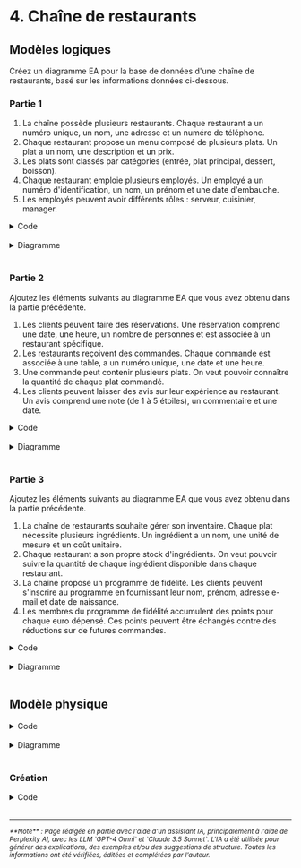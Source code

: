 # 4. Chaîne de restaurants

## Modèles logiques

Créez un diagramme EA pour la base de données d'une chaîne de restaurants, basé sur les informations données ci-dessous.

### Partie 1

1. La chaîne possède plusieurs restaurants. Chaque restaurant a un numéro unique, un nom, une adresse et un numéro de
   téléphone.
2. Chaque restaurant propose un menu composé de plusieurs plats. Un plat a un nom, une description et un prix.
3. Les plats sont classés par catégories (entrée, plat principal, dessert, boisson).
4. Chaque restaurant emploie plusieurs employés. Un employé a un numéro d'identification, un nom, un prénom et une date
   d'embauche.
5. Les employés peuvent avoir différents rôles : serveur, cuisinier, manager.

<details>
    <summary>Code</summary>
    
```plantuml
@startuml
entity Restaurant {
  * numero : string
  --
  nom : string
  adresse : string
  telephone : string
}

entity Plat {
  * id : integer
  --
  nom : string
  description : string
  prix : decimal
}

entity Categorie {
  * id : integer
  --
  nom : enum {entree, plat_principal, dessert, boisson}
}

entity Employe {
  * numero_identification : string
  --
  nom : string
  prenom : string
  date_embauche : date
  role : enum {serveur, cuisinier, manager}
}

Restaurant "*" -- "*" Plat : propose
Plat "*" -- "1" Categorie : appartient
Restaurant "1" -- "*" Employe : emploie
@enduml
```
</details>
<br>
<details>
   <summary>Diagramme</summary>
   <img src="../../../images/04-restaurants-1.png">
</details>
<br>

### Partie 2

Ajoutez les éléments suivants au diagramme EA que vous avez obtenu dans la partie précédente.

1. Les clients peuvent faire des réservations. Une réservation comprend une date, une heure, un nombre de personnes et
   est associée à un restaurant spécifique.
2. Les restaurants reçoivent des commandes. Chaque commande est associée à une table, a un numéro unique, une date et
   une heure.
3. Une commande peut contenir plusieurs plats. On veut pouvoir connaître la quantité de chaque plat commandé.
4. Les clients peuvent laisser des avis sur leur expérience au restaurant. Un avis comprend une note (de 1 à 5 étoiles),
   un commentaire et une date.

<details>
    <summary>Code</summary>
    
```plantuml
@startuml
entity Restaurant {
  * numero : string
  --
  nom : string
  adresse : string
  telephone : string
}

entity Plat {
  * id : integer
  --
  nom : string
  description : string
  prix : decimal
}

entity Categorie {
  * id : integer
  --
  nom : enum {entree, plat_principal, dessert, boisson}
}

entity Employe {
  * numero_identification : string
  --
  nom : string
  prenom : string
  date_embauche : date
  role : enum {serveur, cuisinier, manager}
}

Restaurant "*" -- "*" Plat : propose
Plat "*" -- "1" Categorie : appartient
Restaurant "1" -- "*" Employe : emploie

entity Reservation {
  * id : integer
  --
  date : date
  heure : time
  nombre_personnes : integer
}

entity Commande {
  * numero : string
  --
  date : date
  heure : time
  table : integer
}

entity LigneCommande {
  * id : integer
  --
  quantite : integer
}

entity Avis {
  * id : integer
  --
  note : integer
  commentaire : string
  date : date
}

Restaurant "1" -- "*" Reservation
Restaurant "1" -- "*" Commande
Commande "1" -- "*" LigneCommande
Plat "1" -- "*" LigneCommande
Restaurant "1" -- "*" Avis
@enduml
```
</details>
<br>
<details>
   <summary>Diagramme</summary>
   <img src="../../../images/04-restaurants-2.png">
</details>
<br>

### Partie 3

Ajoutez les éléments suivants au diagramme EA que vous avez obtenu dans la partie précédente.

1. La chaîne de restaurants souhaite gérer son inventaire. Chaque plat nécessite plusieurs ingrédients. Un ingrédient a
   un nom, une unité de mesure et un coût unitaire.
2. Chaque restaurant a son propre stock d'ingrédients. On veut pouvoir suivre la quantité de chaque ingrédient
   disponible dans chaque restaurant.
3. La chaîne propose un programme de fidélité. Les clients peuvent s'inscrire au programme en fournissant leur nom,
   prénom, adresse e-mail et date de naissance.
4. Les membres du programme de fidélité accumulent des points pour chaque euro dépensé. Ces points peuvent être échangés
   contre des réductions sur de futures commandes.


<details>
    <summary>Code</summary>
    
```plantuml
@startuml
entity Restaurant {
  * numero : string
  --
  nom : string
  adresse : string
  telephone : string
}

entity Plat {
  * id : integer
  --
  nom : string
  description : string
  prix : decimal
}

entity Categorie {
  * id : integer
  --
  nom : enum {entree, plat_principal, dessert, boisson}
}

entity Employe {
  * numero_identification : string
  --
  nom : string
  prenom : string
  date_embauche : date
  role : enum {serveur, cuisinier, manager}
}

Restaurant "*" -- "*" Plat : propose
Plat "*" -- "1" Categorie : appartient
Restaurant "1" -- "*" Employe : emploie

entity Reservation {
  * id : integer
  --
  date : date
  heure : time
  nombre_personnes : integer
}

entity Commande {
  * numero : string
  --
  date : date
  heure : time
  table : integer
}

entity LigneCommande {
  * id : integer
  --
  quantite : integer
}

entity Avis {
  * id : integer
  --
  note : integer
  commentaire : string
  date : date
}

Restaurant "1" -- "*" Reservation
Restaurant "1" -- "*" Commande
Commande "1" -- "*" LigneCommande
Plat "1" -- "*" LigneCommande
Restaurant "1" -- "*" Avis

entity Ingredient {
  * id : integer
  --
  nom : string
  unite_mesure : string
  cout_unitaire : decimal
}

entity Stock {
  * id : integer
  --
  quantite : decimal
}

entity ClientFidele {
  * id : integer
  --
  nom : string
  prenom : string
  email : string
  date_naissance : date
}

entity PointsFidelite {
  * id : integer
  --
  points : integer
}

Plat "*" -- "*" Ingredient : necessite
Restaurant "1" -- "*" Stock
Ingredient "1" -- "*" Stock
ClientFidele "1" -- "*" PointsFidelite
Commande "1" -- "*" PointsFidelite : genere
@enduml
```
</details>
<br>
<details>
   <summary>Diagramme</summary>
   <img src="../../../images/04-restaurants-3.png">
</details>
<br>

## Modèle physique

<details>
    <summary>Code</summary>
    
```plantuml
@startuml
!define TABLE(name,desc) class name as "desc" << (T,#FFAAAA) >>
!define PK(x) <u>x</u>
!define FK(x) <i>x</i>
hide empty methods
hide empty fields

TABLE(Restaurant, "Restaurant") {
    PK(id) : integer
    numero : string
    nom : string
    adresse : text
    telephone : string
}

TABLE(Plat, "Plat") {
    PK(id) : integer
    nom : string
    description : text
    prix : decimal
    FK(categorie_id) : integer
}

TABLE(Categorie, "Categorie") {
    PK(id) : integer
    nom : type_categorie
}

TABLE(Employe, "Employe") {
    PK(id) : integer
    numero_identification : string
    nom : string
    prenom : string
    date_embauche : date
    role : type_role
    FK(restaurant_id) : integer
}

TABLE(Reservation, "Reservation") {
    PK(id) : integer
    date : date
    heure : time
    nombre_personnes : integer
    FK(restaurant_id) : integer
    FK(client_id) : integer
}

TABLE(Commande, "Commande") {
    PK(id) : integer
    numero : string
    date : date
    heure : time
    table : integer
    FK(restaurant_id) : integer
}

TABLE(LigneCommande, "LigneCommande") {
    PK(id) : integer
    quantite : integer
    prix_unitaire : decimal
    FK(commande_id) : integer
    FK(plat_id) : integer
}

TABLE(Avis, "Avis") {
    PK(id) : integer
    note : integer
    commentaire : text
    date : date
    FK(restaurant_id) : integer
    FK(client_id) : integer
}

TABLE(Ingredient, "Ingredient") {
    PK(id) : integer
    nom : string
    unite_mesure : string
    cout_unitaire : decimal
}

TABLE(PlatIngredient, "PlatIngredient") {
    PK(FK(plat_id)) : integer
    PK(FK(ingredient_id)) : integer
    quantite : decimal
}

TABLE(Stock, "Stock") {
    PK(id) : integer
    quantite : decimal
    FK(restaurant_id) : integer
    FK(ingredient_id) : integer
}

TABLE(Client, "Client") {
    PK(id) : integer
    nom : string
    prenom : string
    email : string
    date_naissance : date
}

TABLE(PointsFidelite, "PointsFidelite") {
    PK(id) : integer
    points : integer
    FK(client_id) : integer
    FK(commande_id) : integer
}

Restaurant "1" -- "*" Employe
Restaurant "1" -- "*" Reservation
Restaurant "1" -- "*" Commande
Restaurant "1" -- "*" Avis
Restaurant "1" -- "*" Stock
Categorie "1" -- "*" Plat
Commande "1" -- "*" LigneCommande
Plat "1" -- "*" LigneCommande
Plat "1" -- "*" PlatIngredient
Ingredient "1" -- "*" PlatIngredient
Ingredient "1" -- "*" Stock
Client "1" -- "*" Reservation
Client "1" -- "*" Avis
Client "1" -- "*" PointsFidelite
Commande "1" -- "*" PointsFidelite
@enduml
```
</details>
<br>
<details>
   <summary>Diagramme</summary>
   <img src="../../../images/04-restaurants-4.png">
</details>
<br>

### Création

<details>
    <summary>Code</summary>
    
```sql
-- Création des types enum
CREATE TYPE type_categorie AS ENUM ('entree', 'plat_principal', 'dessert', 'boisson');
CREATE TYPE type_role AS ENUM ('serveur', 'cuisinier', 'manager');

-- Création des tables
CREATE TABLE Restaurant (
    id INTEGER GENERATED BY DEFAULT AS IDENTITY PRIMARY KEY,
    numero VARCHAR(50) UNIQUE NOT NULL,
    nom VARCHAR(100) NOT NULL,
    adresse TEXT NOT NULL,
    telephone VARCHAR(20) NOT NULL
);

CREATE TABLE Categorie (
    id INTEGER GENERATED BY DEFAULT AS IDENTITY PRIMARY KEY,
    nom type_categorie NOT NULL
);

CREATE TABLE Plat (
    id INTEGER GENERATED BY DEFAULT AS IDENTITY PRIMARY KEY,
    nom VARCHAR(100) NOT NULL,
    description TEXT,
    prix DECIMAL(10, 2) NOT NULL,
    categorie_id INTEGER NOT NULL REFERENCES Categorie(id)
);

CREATE TABLE Employe (
    id INTEGER GENERATED BY DEFAULT AS IDENTITY PRIMARY KEY,
    numero_identification VARCHAR(50) UNIQUE NOT NULL,
    nom VARCHAR(100) NOT NULL,
    prenom VARCHAR(100) NOT NULL,
    date_embauche DATE NOT NULL,
    role type_role NOT NULL,
    restaurant_id INTEGER NOT NULL REFERENCES Restaurant(id)
);

CREATE TABLE Client (
    id INTEGER GENERATED BY DEFAULT AS IDENTITY PRIMARY KEY,
    nom VARCHAR(100) NOT NULL,
    prenom VARCHAR(100) NOT NULL,
    email VARCHAR(100) UNIQUE NOT NULL,
    date_naissance DATE
);

CREATE TABLE Reservation (
    id INTEGER GENERATED BY DEFAULT AS IDENTITY PRIMARY KEY,
    date DATE NOT NULL,
    heure TIME NOT NULL,
    nombre_personnes INTEGER NOT NULL,
    restaurant_id INTEGER NOT NULL REFERENCES Restaurant(id),
    client_id INTEGER NOT NULL REFERENCES Client(id)
);

CREATE TABLE Commande (
    id INTEGER GENERATED BY DEFAULT AS IDENTITY PRIMARY KEY,
    numero VARCHAR(50) UNIQUE NOT NULL,
    date DATE NOT NULL,
    heure TIME NOT NULL,
    table INTEGER NOT NULL,
    restaurant_id INTEGER NOT NULL REFERENCES Restaurant(id)
);

CREATE TABLE LigneCommande (
    id INTEGER GENERATED BY DEFAULT AS IDENTITY PRIMARY KEY,
    quantite INTEGER NOT NULL,
    prix_unitaire DECIMAL(10, 2) NOT NULL,
    commande_id INTEGER NOT NULL REFERENCES Commande(id),
    plat_id INTEGER NOT NULL REFERENCES Plat(id)
);

CREATE TABLE Avis (
    id INTEGER GENERATED BY DEFAULT AS IDENTITY PRIMARY KEY,
    note INTEGER CHECK (note BETWEEN 1 AND 5),
    commentaire TEXT,
    date DATE NOT NULL,
    restaurant_id INTEGER NOT NULL REFERENCES Restaurant(id),
    client_id INTEGER NOT NULL REFERENCES Client(id)
);

CREATE TABLE Ingredient (
    id INTEGER GENERATED BY DEFAULT AS IDENTITY PRIMARY KEY,
    nom VARCHAR(100) NOT NULL,
    unite_mesure VARCHAR(50) NOT NULL,
    cout_unitaire DECIMAL(10, 2) NOT NULL
);

CREATE TABLE PlatIngredient (
    plat_id INTEGER REFERENCES Plat(id),
    ingredient_id INTEGER REFERENCES Ingredient(id),
    quantite DECIMAL(10, 2) NOT NULL,
    PRIMARY KEY (plat_id, ingredient_id)
);

CREATE TABLE Stock (
    id INTEGER GENERATED BY DEFAULT AS IDENTITY PRIMARY KEY,
    quantite DECIMAL(10, 2) NOT NULL,
    restaurant_id INTEGER NOT NULL REFERENCES Restaurant(id),
    ingredient_id INTEGER NOT NULL REFERENCES Ingredient(id)
);

CREATE TABLE PointsFidelite (
    id INTEGER GENERATED BY DEFAULT AS IDENTITY PRIMARY KEY,
    points INTEGER NOT NULL,
    client_id INTEGER NOT NULL REFERENCES Client(id),
    commande_id INTEGER NOT NULL REFERENCES Commande(id)
);
```
</details>
<br>


-------
<small>
   <cite>
      **Note** : Page rédigée en partie avec l'aide d'un assistant IA, principalement
      à l'aide de Perplexity AI, avec les LLM `GPT-4 Omni` et `Claude 3.5 Sonnet`. L'IA
      a été utilisée pour générer des explications, des exemples et/ou des suggestions de
      structure. Toutes les informations ont été vérifiées, éditées et complétées par
      l'auteur.
   </cite>
</small>